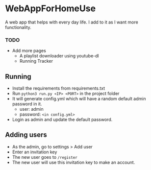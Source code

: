# WebAppForHomeUse
A web app that helps with every day life. I add to it as I want more functionality.

### TODO
* Add more pages
  * A playlist downloader using youtube-dl
  * Running Tracker

## Running
* Install the requirements from requirements.txt
* Run `python3 run.py <IP> <PORT>` in the project folder
* It will generate config.yml which will have a random default admin password in it.
  * user: admin
  * password: `<in config.yml>` 
* Login as admin and update the default password.

## Adding users
* As the admin, go to settings > Add user
* Enter an invitation key
* The new user goes to `/register`
* The new user will use this invitation key to make an account.